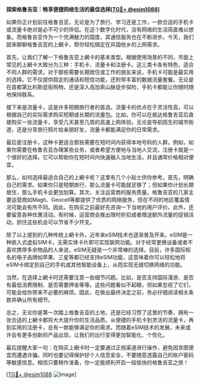 **探索格鲁吉亚：畅享便捷网络生活的最佳选择[[TG💪+ @esim1088](https://t.me/s/esim1088)]**

如果你正计划前往格鲁吉亚，无论是为了旅行、学习还是工作，一款合适的手机卡或流量卡绝对是必不可少的伴侣。在这个数字化时代，没有网络的生活简直难以想象。而格鲁吉亚作为一个充满魅力的国度，其通信服务也在不断进步。今天，我们就来聊聊格鲁吉亚的上網卡，帮你轻松搞定在异国他乡的上网需求。

首先，让我们了解一下格鲁吉亚上網卡的基本类型。根据使用场景的不同，市面上常见的上網卡大致分为三种：手机卡、流量卡和注册卡。这三类卡各有特色，适合不同人群的需求。对于那些需要长期居住或工作的朋友来说，手机卡可能是最实用的选择。它不仅提供稳定的通话和短信功能，还附带丰富的数据流量套餐。无论是在首都第比利斯逛街购物，还是深入高加索山脉徒步探险，手机卡都能让你随时随地保持联系。

接下来是流量卡，这是许多短期旅行者的首选。流量卡的优点在于灵活性高，可以根据自己的实际需求购买短期或长期的流量包。比如，你可以在抵达格鲁吉亚后直接购买一张流量卡，享受几天甚至几周的高速上网体验。无论是导航陌生的城市街道，还是分享旅行照片给亲朋好友，流量卡都能满足你的日常需求。

最后是注册卡，这种卡更适合那些需要在短时间内获得本地号码的人群。例如，如果你需要在格鲁吉亚办理某些业务，或者希望方便地与当地人交流，注册卡就是一个很好的选择。它可以帮助你在短时间内快速融入当地生活，并且通常价格相对便宜。

那么，如何选择最适合自己的上網卡呢？这里有几个小贴士供你参考。首先，明确自己的需求。如果你只是短期旅行，那么流量卡可能就足够了；但如果你计划长期居住，那么手机卡会更加划算。其次，关注运营商的服务质量。格鲁吉亚的几家主要运营商如Magti、Geocell等都提供了优质的网络服务，但在不同的地区覆盖情况可能会有所不同。因此，在购买之前最好先咨询一下当地的用户评价。此外，还要留意各种优惠活动。有时候，运营商会推出限时折扣或者赠送额外流量的促销活动，抓住这些机会可以节省不少开支。

除了以上提到的几种传统上網卡外，近年来eSIM技术也逐渐普及开来。eSIM是一种嵌入式虚拟SIM卡，无需实体卡片即可实现联网功能。对于经常更换设备或者不喜欢携带多余物品的人来说，eSIM无疑是一个非常棒的选择。目前，许多国际知名的电子品牌如苹果、三星等都已经支持eSIM功能，这意味着你可以轻松地将eSIM卡绑定到自己的手机或其他智能设备上，从而实现无缝切换网络的功能。

当然，在选择上網卡时还需要注意一些细节问题。比如，是否支持国际漫游、是否有最低消费限制、是否需要押金等等。这些问题看似不起眼，但如果忽视了它们，可能会给你带来不必要的麻烦。因此，在做出最终决定之前，务必仔细阅读相关条款并确认所有细节。

总之，无论你是第一次踏上格鲁吉亚的土地，还是已经习惯了这里的节奏，拥有一张合适的上網卡都将大大提升你的生活品质。从便捷的手机卡到灵活的流量卡，再到实用的注册卡，总有一款能够满足你的需求。而随着eSIM技术的发展，未来或许会有更多创新的产品出现，让我们的出行变得更加智能化、个性化。

最后提醒大家一句：在购买上網卡时一定要通过正规渠道进行操作，避免因贪图便宜而遭遇诈骗。同时也要记得保护好个人信息安全，不要随意透露自己的账户密码等敏感信息。相信只要稍作准备，你一定能顺利开启一段愉快的格鲁吉亚之旅！

[[TG💪+ @esim1088](https://t.me/s/esim1088) ![Image](https://i.postimg.cc/4NQfJmqS/Snipaste-2025-05-13-00-14-12.png)]